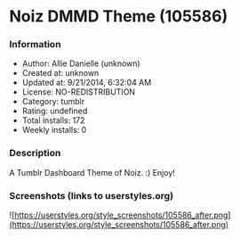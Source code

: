 # Noiz DMMD Theme (105586)

### Information
- Author: Allie Danielle (unknown)
- Created at: unknown
- Updated at: 9/21/2014, 6:32:04 AM
- License: NO-REDISTRIBUTION
- Category: tumblr
- Rating: undefined
- Total installs: 172
- Weekly installs: 0


### Description
A Tumblr Dashboard Theme of Noiz. :) Enjoy!


### Screenshots (links to userstyles.org)
![https://userstyles.org/style_screenshots/105586_after.png](https://userstyles.org/style_screenshots/105586_after.png)


